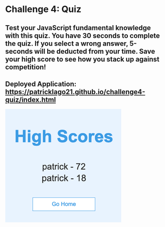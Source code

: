 # Challenge 4: Quiz

## Test your JavaScript fundamental knowledge with this quiz. You have 30 seconds to complete the quiz. If you select a wrong answer, 5-seconds will be deducted from your time. Save your high score to see how you stack up against competition!

## Deployed Application: https://patricklago21.github.io/challenge4-quiz/index.html

![Alt text](https://raw.githubusercontent.com/patricklago21/challenge4-quiz/main/Screen%20Shot%202021-04-12%20at%208.30.10%20PM.png "Highscores")
